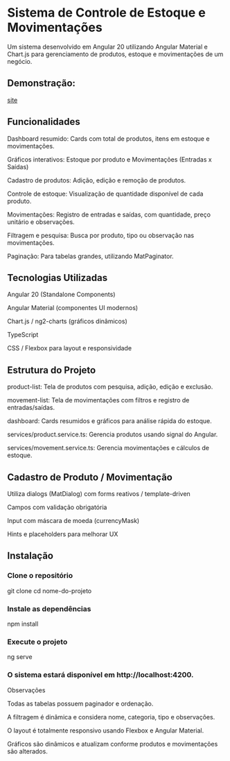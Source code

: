 # Sistema de Controle de Estoque e Movimentações

Um sistema desenvolvido em Angular 20 utilizando Angular Material e Chart.js para gerenciamento de produtos, estoque e movimentações de um negócio.

## Demonstração:
[site](https://business-app-angular.vercel.app/home)

## Funcionalidades

Dashboard resumido: Cards com total de produtos, itens em estoque e movimentações.

Gráficos interativos: Estoque por produto e Movimentações (Entradas x Saídas)

Cadastro de produtos: Adição, edição e remoção de produtos.

Controle de estoque: Visualização de quantidade disponível de cada produto.

Movimentações: Registro de entradas e saídas, com quantidade, preço unitário e observações.

Filtragem e pesquisa: Busca por produto, tipo ou observação nas movimentações.

Paginação: Para tabelas grandes, utilizando MatPaginator.

## Tecnologias Utilizadas

Angular 20 (Standalone Components)

Angular Material (componentes UI modernos)

Chart.js / ng2-charts (gráficos dinâmicos)

TypeScript

CSS / Flexbox para layout e responsividade

## Estrutura do Projeto

product-list: Tela de produtos com pesquisa, adição, edição e exclusão.

movement-list: Tela de movimentações com filtros e registro de entradas/saídas.

dashboard: Cards resumidos e gráficos para análise rápida do estoque.

services/product.service.ts: Gerencia produtos usando signal do Angular.

services/movement.service.ts: Gerencia movimentações e cálculos de estoque.

## Cadastro de Produto / Movimentação

Utiliza dialogs (MatDialog) com forms reativos / template-driven

Campos com validação obrigatória

Input com máscara de moeda (currencyMask)

Hints e placeholders para melhorar UX

## Instalação

### Clone o repositório

git clone <repo-url>
cd nome-do-projeto

### Instale as dependências

npm install

### Execute o projeto

ng serve

### O sistema estará disponível em http://localhost:4200.

Observações

Todas as tabelas possuem paginador e ordenação.

A filtragem é dinâmica e considera nome, categoria, tipo e observações.

O layout é totalmente responsivo usando Flexbox e Angular Material.

Gráficos são dinâmicos e atualizam conforme produtos e movimentações são alterados.
